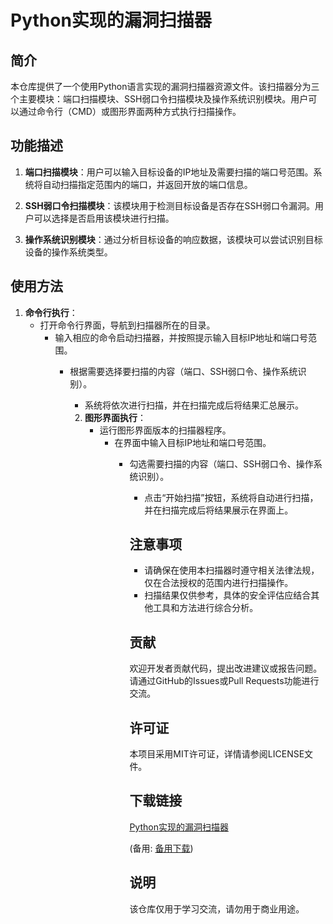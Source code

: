 # Python实现的漏洞扫描器

## 简介

本仓库提供了一个使用Python语言实现的漏洞扫描器资源文件。该扫描器分为三个主要模块：端口扫描模块、SSH弱口令扫描模块及操作系统识别模块。用户可以通过命令行（CMD）或图形界面两种方式执行扫描操作。

## 功能描述

1. **端口扫描模块**：用户可以输入目标设备的IP地址及需要扫描的端口号范围。系统将自动扫描指定范围内的端口，并返回开放的端口信息。

2. **SSH弱口令扫描模块**：该模块用于检测目标设备是否存在SSH弱口令漏洞。用户可以选择是否启用该模块进行扫描。

3. **操作系统识别模块**：通过分析目标设备的响应数据，该模块可以尝试识别目标设备的操作系统类型。

## 使用方法

1. **命令行执行**：
   - 打开命令行界面，导航到扫描器所在的目录。
      - 输入相应的命令启动扫描器，并按照提示输入目标IP地址和端口号范围。
         - 根据需要选择要扫描的内容（端口、SSH弱口令、操作系统识别）。
            - 系统将依次进行扫描，并在扫描完成后将结果汇总展示。

            2. **图形界面执行**：
               - 运行图形界面版本的扫描器程序。
                  - 在界面中输入目标IP地址和端口号范围。
                     - 勾选需要扫描的内容（端口、SSH弱口令、操作系统识别）。
                        - 点击“开始扫描”按钮，系统将自动进行扫描，并在扫描完成后将结果展示在界面上。

                        ## 注意事项

                        - 请确保在使用本扫描器时遵守相关法律法规，仅在合法授权的范围内进行扫描操作。
                        - 扫描结果仅供参考，具体的安全评估应结合其他工具和方法进行综合分析。

                        ## 贡献

                        欢迎开发者贡献代码，提出改进建议或报告问题。请通过GitHub的Issues或Pull Requests功能进行交流。

                        ## 许可证

                        本项目采用MIT许可证，详情请参阅LICENSE文件。

                        ## 下载链接
                        [Python实现的漏洞扫描器](https://pan.quark.cn/s/7cab5cdd14a6) 

                        (备用: [备用下载](https://pan.baidu.com/s/1my870SZ3Ha0D0bXs-0wumQ?pwd=1234))

                        ## 说明

                        该仓库仅用于学习交流，请勿用于商业用途。
